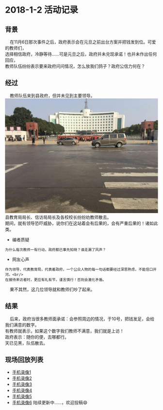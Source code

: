 # 2018-1-2 活动记录
## 背景
    在11月6日那次事件之后，政府表示会在元旦之前出台方案并把钱发到位。可爱的教师们，<br/>
选择相信政府，冷静等待……可是元旦之后，政府并未兑现承诺！也并未作出任何回应，<br/>
教师队伍纷纷表示要来政府问问情况，怎么放我们鸽子？政府公信力何在？<br/>

## 经过
    教师队伍来到县政府，但并未见到主要领导。<br/>
    ![](https://github.com/25thAssociation/LuJiang/blob/master/2018-1-2-Activity/2017123111mmexport1515475753170.jpg)
    县教育局局长、信访局局长及各校校长纷纷劝教师散去。<br/>
期间，就有领导恐吓威胁，说你们在这站着会有后果的，会有严重后果的！诸如此类。<br/>
- 编者质疑
```
为什么每次教师一有行动，政府都已事先知晓？谁走漏了风声？
```
- 网友心声
```
作为领导，代表教育局，代表着政府，一个公众人物的每一句话都要经过深思熟虑，不能信口开河。<br/>
在接待来访者时，更应有礼有节，谨言慎行！否则会激化矛盾。
```
    果不其然，这几位领导就和教师们吵了起来。<br/>
    
## 结果
    后来，政府当很多教师面承诺：会参照周边的情况，于10号，把钱发足，会给我们满意的数字。<br/>
    有教师就表示，如果这个数字我们教师不满意，我们就是上访！<br/>
    政府表示：随你的便，去哪都行。<br/>
    天已见黑，队伍散去。<br/>
## 现场回放列表
- [手机录像1](https://github.com/25thAssociation/LuJiang/blob/master/2018-1-2-Activity/201801021515544728491.mp4)
- [手机录像2](https://github.com/25thAssociation/LuJiang/blob/master/2018-1-2-Activity/201801021515544742226.mp4)
- [手机录像3](https://github.com/25thAssociation/LuJiang/blob/master/2018-1-2-Activity/201801021515544773307.mp4)
- [手机录像4](https://github.com/25thAssociation/LuJiang/blob/master/2018-1-2-Activity/201801021515544786443.mp4)
- [手机录像5](https://github.com/25thAssociation/LuJiang/blob/master/2018-1-2-Activity/201801021515544798077.mp4)
- [手机录像6](https://github.com/25thAssociation/LuJiang/blob/master/2018-1-2-Activity/201801021515544808423.mp4)
陆续更新中……，欢迎投稿:smile:
